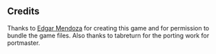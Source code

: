 ## Credits

Thanks to [Edgar Mendoza](https://edgarmendoza.itch.io/) for creating this game and for permission to bundle the game files.  Also thanks to tabreturn for the porting work for portmaster.

